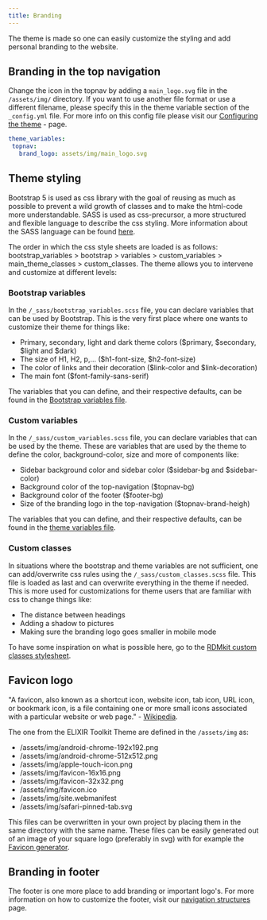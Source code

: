 ```yaml
---
title: Branding
---
```



The theme is made so one can easily customize the styling and add personal branding to the website.

## Branding in the top navigation

Change the icon in the topnav by adding a `main_logo.svg` file in the `/assets/img/` directory.
If you want to use another file format or use a different filename, please specify this in the theme variable section of the `_config.yml` file. For more info on this config file please visit our [Configuring the theme](configuring_theme) - page.

```yml
theme_variables: 
 topnav:
   brand_logo: assets/img/main_logo.svg
```

## Theme styling

Bootstrap 5 is used as css library with the goal of reusing as much as possible to prevent a wild growth of classes and to make the html-code more understandable. SASS is used as css-precursor, a more structured and flexible language to describe the css styling. More information about the SASS language can be found [here](https://sass-lang.com/documentation/).

The order in which the css style sheets are loaded is as follows: bootstrap_variables > bootstrap > variables > custom_variables > main_theme_classes > custom_classes. The theme allows you to intervene and customize at different levels:

### Bootstrap variables

In the `/_sass/bootstrap_variables.scss` file, you can declare variables that can be used by Bootstrap. This is the very first place where one wants to customize their theme for things like:

- Primary, secondary, light and dark theme colors ($primary, $secondary, $light and $dark)
- The size of H1, H2, p,... ($h1-font-size, $h2-font-size)
- The color of links and their decoration ($link-color and $link-decoration)
- The main font ($font-family-sans-serif)

The variables that you can define, and their respective defaults, can be found in the [Bootstrap variables file](https://github.com/ELIXIR-Belgium/elixir-toolkit-theme/blob/main/_sass/bootstrap/_variables.scss). 


### Custom variables

In the `/_sass/custom_variables.scss` file, you can declare variables that can be used by the theme. These are variables that are used by the theme to define the color, background-color, size and more of components like:

- Sidebar background color and sidebar color ($sidebar-bg and $sidebar-color)
- Background color of the top-navigation ($topnav-bg)
- Background color of the footer ($footer-bg)
- Size of the branding logo in the top-navigation ($topnav-brand-heigh)

The variables that you can define, and their respective defaults, can be found in the [theme variables file](https://github.com/ELIXIR-Belgium/elixir-toolkit-theme/blob/main/_sass/_variables.scss). 

### Custom classes

In situations where the bootstrap and theme variables are not sufficient, one can add/overwrite css rules using the `/_sass/custom_classes.scss` file.
This file is loaded as last and can overwrite everything in the theme if needed. This is more used for customizations for theme users that are familiar with css to change things like:

- The distance between headings
- Adding a shadow to pictures
- Making sure the branding logo goes smaller in mobile mode

To have some inspiration on what is possible here, go to the [RDMkit custom classes stylesheet](https://github.com/elixir-europe/rdmkit/blob/master/_sass/_custom_classes.scss).

## Favicon logo

"A favicon, also known as a shortcut icon, website icon, tab icon, URL icon, or bookmark icon, is a file containing one or more small icons associated with a particular website or web page." - [Wikipedia](https://en.wikipedia.org/wiki/Favicon).

The one from the ELIXIR Toolkit Theme are defined in the `/assets/img` as:

- /assets/img/android-chrome-192x192.png
- /assets/img/android-chrome-512x512.png
- /assets/img/apple-touch-icon.png
- /assets/img/favicon-16x16.png
- /assets/img/favicon-32x32.png
- /assets/img/favicon.ico
- /assets/img/site.webmanifest
- /assets/img/safari-pinned-tab.svg

This files can be overwritten in your own project by placing them in the same directory with the same name. These files can be easily generated out of an image of your square logo (preferably in svg) with for example the [Favicon generator](https://realfavicongenerator.net/).

## Branding in footer


The footer is one more place to add branding or important logo's. For more information on how to customize the footer, visit our [navigation structures](navigation_structures#footer) page.
